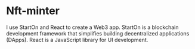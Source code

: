 ﻿# Nft-minter
I use StartOn and React to create a Web3 app. 
StartOn is a blockchain development framework that simplifies building decentralized applications (DApps).
React is a JavaScript library for UI development.
